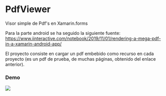 # PdfViewer
Visor simple de Pdf's en Xamarin.forms

Para la parte android se ha seguido la siguiente fuente: 
https://www.iinteractive.com/notebook/2019/11/01/rendering-a-mega-pdf-in-a-xamarin-android-app/

El proyecto consiste en cargar un pdf embebido como recurso en cada proyecto (es un pdf de prueba, de muchas páginas, obtenido del enlace anterior).

### Demo

![](Demo.gif)
